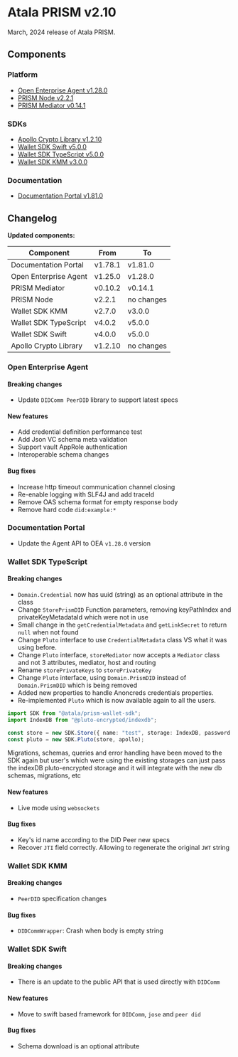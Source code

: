 # Atala PRISM v2.10

March, 2024 release of Atala PRISM.

## Components

### Platform

* [Open Enterprise Agent v1.28.0](https://github.com/hyperledger-labs/open-enterprise-agent/releases/tag/prism-agent-v1.28.0)
* [PRISM Node v2.2.1](https://github.com/input-output-hk/atala-prism/releases/tag/v2.2.1)
* [PRISM Mediator v0.14.1](https://github.com/input-output-hk/atala-prism-mediator/releases/tag/prism-mediator-v0.14.1)

### SDKs

* [Apollo Crypto Library v1.2.10](https://github.com/input-output-hk/atala-prism-apollo/releases/tag/v1.2.10)
* [Wallet SDK Swift v5.0.0](https://github.com/input-output-hk/atala-prism-wallet-sdk-swift/releases/tag/5.0.0)
* [Wallet SDK TypeScript v5.0.0](https://github.com/input-output-hk/atala-prism-wallet-sdk-ts/releases/tag/v5.0.0)
* [Wallet SDK KMM v3.0.0](https://github.com/input-output-hk/atala-prism-wallet-sdk-kmm/releases/tag/v3.0.0)

### Documentation

* [Documentation Portal v1.81.0](https://github.com/input-output-hk/atala-prism-docs/releases/tag/v1.81.0)

## Changelog

**Updated components:**

| Component             | From    | To         |
| --------------------- | ------- | ---------- |
| Documentation Portal  | v1.78.1 | v1.81.0    |
| Open Enterprise Agent | v1.25.0 | v1.28.0    |
| PRISM Mediator        | v0.10.2 | v0.14.1    |
| PRISM Node            | v2.2.1  | no changes |
| Wallet SDK KMM        | v2.7.0  | v3.0.0     |
| Wallet SDK TypeScript | v4.0.2  | v5.0.0     |
| Wallet SDK Swift      | v4.0.0  | v5.0.0     |
| Apollo Crypto Library | v1.2.10 | no changes |

### Open Enterprise Agent

#### Breaking changes

- Update `DIDComm PeerDID` library to support latest specs

#### New features

- Add credential definition performance test
- Add Json VC schema meta validation
- Support vault AppRole authentication
- Interoperable schema changes

#### Bug fixes 

- Increase http timeout communication channel closing
- Re-enable logging with SLF4J and add traceId
- Remove OAS schema format for empty response body
- Remove hard code `did:example:*`

### Documentation Portal

- Update the Agent API to OEA `v1.28.0` version

### Wallet SDK TypeScript

#### Breaking changes

- `Domain.Credential` now has uuid (string) as an optional attribute in the class
- Change `StorePrismDID` Function parameters, removing keyPathIndex and privateKeyMetadataId which were not in use
- Small change in the `getCredentialMetadata` and `getLinkSecret` to return `null` when not found
- Change `Pluto` interface to use `CredentialMetadata` class VS what it was using before.
- Change `Pluto` interface, `storeMediator` now accepts a `Mediator` class and not 3 attributes, mediator, host and routing
- Rename `storePrivateKeys` to `storePrivateKey`
- Change `Pluto` interface, using `Domain.PrismDID` instead of `Domain.PrismDID` which is being removed
- Added new properties to handle Anoncreds credentials properties.
- Re-implemented `Pluto` which is now available again to all the users.

```typescript
import SDK from "@atala/prism-wallet-sdk";
import IndexDB from "@pluto-encrypted/indexdb";

const store = new SDK.Store({ name: "test", storage: IndexDB, password: Buffer.from("demoapp").toString("hex") });
const pluto = new SDK.Pluto(store, apollo);
```

Migrations, schemas, queries and error handling have been moved to the SDK again but user's which were using the existing storages can just pass the indexDB pluto-encrypted storage and it will integrate with the new db schemas, migrations, etc

#### New features

- Live mode using `websockets`

#### Bug fixes

- Key's id name according to the DID Peer new specs
- Recover `JTI` field correctly. Allowing to regenerate the original `JWT` string

### Wallet SDK KMM

#### Breaking changes

- `PeerDID` specification changes

#### Bug fixes

- `DIDCommWrapper`: Crash when body is empty string

### Wallet SDK Swift

#### Breaking changes

- There is an update to the public API that is used directly with `DIDComm`

#### New features

- Move to swift based framework for `DIDComm`, `jose` and `peer did`

#### Bug fixes

- Schema download is an optional attribute
